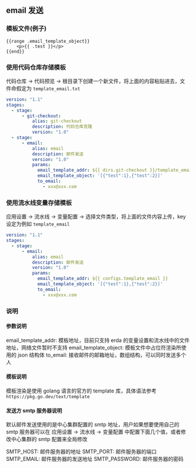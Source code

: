 ## email 发送

### 模板文件(例子)

```text
{{range .email_template_object}}
    <p>{{ .test }}</p>
{{end}}
```

### 使用代码仓库存储模板

代码仓库 -> 代码预览 -> 根目录下创建一个新文件，将上面的内容粘贴进去，文件命假定为 `template_email.txt`

```yaml
version: "1.1"
stages:
  - stage:
      - git-checkout:
          alias: git-checkout
          description: 代码仓库克隆
          version: "1.0"
  - stage:
      - email:
          alias: email
          description: 邮件发送
          version: "1.0"
          params:
            email_template_addr: ${{ dirs.git-checkout }}/template_email.txt
            email_template_object: '[{"test":1},{"test":2}]'
            to_email:
              - xxx@xxx.com
```

### 使用流水线变量存储模板

应用设置 -> 流水线 -> 变量配置 -> 选择文件类型，将上面的文件内容上传，key 设定为例如 `template_email`

```yaml
version: "1.1"
stages:
  - stage:
      - email:
          alias: email
          description: 邮件发送
          version: "1.0"
          params:
            email_template_addr: ${{ configs.template_email }}
            email_template_object: '[{"test":1},{"test":2}]'
            to_email:
              - xxx@xxx.com
```

### 说明

#### 参数说明
email_template_addr: 模板地址，目前只支持 erda 的变量设置和流水线中的文件地址，网络文件暂时不支持
email_template_object: 模板文件中占位符渲染所使用的 json 结构体
to_email: 接收邮件的邮箱地址，数组结构，可以同时发送多个人

#### 模板说明
模板渲染是使用 golang 语言的官方的 template 库，具体语法参考 `https://pkg.go.dev/text/template`

#### 发送方 smtp 服务器说明

默认邮件发送使用的是中心集群配置的 smtp 地址，用户如果想要使用自己的 smtp 服务器可以在 应用设置 -> 流水线 -> 变量配置 中配置下面几个值，或者修改中心集群的 smtp 配置来全局修改

SMTP_HOST: 邮件服务器的地址
SMTP_PORT: 邮件服务器的端口
SMTP_EMAIL: 邮件服务器的发送地址
SMTP_PASSWORD: 邮件服务器的密码

